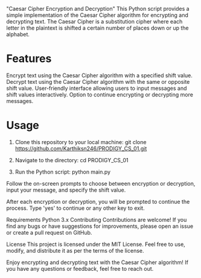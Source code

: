 "Caesar Cipher Encryption and Decryption"
This Python script provides a simple implementation of the Caesar Cipher algorithm for encrypting and decrypting text. The Caesar Cipher is a substitution cipher where each letter in the plaintext is shifted a certain number of places down or up the alphabet.

# Features
Encrypt text using the Caesar Cipher algorithm with a specified shift value.
Decrypt text using the Caesar Cipher algorithm with the same or opposite shift value.
User-friendly interface allowing users to input messages and shift values interactively.
Option to continue encrypting or decrypting more messages.


# Usage
1. Clone this repository to your local machine:
    git clone https://github.com/Karthiksn246/PRODIGY_CS_01.git

2. Navigate to the directory:
    cd PRODIGY_CS_01

3. Run the Python script:
    python main.py


Follow the on-screen prompts to choose between encryption or decryption, input your message, and specify the shift value.

After each encryption or decryption, you will be prompted to continue the process. Type 'yes' to continue or any other key to exit.

Requirements
Python 3.x
Contributing
Contributions are welcome! If you find any bugs or have suggestions for improvements, please open an issue or create a pull request on GitHub.

License
This project is licensed under the MIT License. Feel free to use, modify, and distribute it as per the terms of the license.

Enjoy encrypting and decrypting text with the Caesar Cipher algorithm! If you have any questions or feedback, feel free to reach out.






